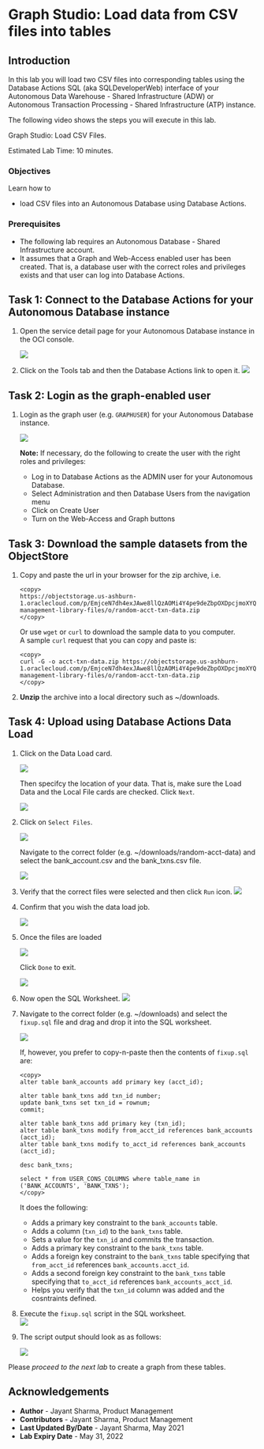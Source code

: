 # Graph Studio: Load data from CSV files into tables

## Introduction

In this lab you will load two CSV files into corresponding tables using the Database Actions SQL (aka SQLDeveloperWeb) interface of your 
Autonomous Data Warehouse - Shared Infrastructure (ADW) or Autonomous Transaction Processing - Shared Infrastructure (ATP) instance.

The following video shows the steps you will execute in this lab.

[](youtube:F_3xe18kWoo) Graph Studio: Load CSV Files.


Estimated Lab Time: 10 minutes. 

### Objectives

Learn how to
- load CSV files into an Autonomous Database using Database Actions.


### Prerequisites

- The following lab requires an Autonomous Database - Shared Infrastructure account. 
- It assumes that a Graph and Web-Access enabled user has been created. That is, a database user with the correct roles and privileges exists and that user can log into Database Actions.


## Task 1: Connect to the Database Actions for your Autonomous Database instance

1. Open the service detail page for your Autonomous Database instance in the OCI console.  

   ![](images/../../query-graph/images/adb-details-page.png " ")  

2. Click on the Tools tab and then the Database Actions link to open it.
   ![](images/../../query-graph/images/adb-tools-tab-db-actions.png " ")

## Task 2: Login as the graph-enabled user

1. Login as the graph user (e.g. `GRAPHUSER`) for your Autonomous Database instance. 
   
    ![](./images/db-actions-graphuser-login.png " ")  

    **Note:** If necessary, do the following to create the user with the right roles and privileges:
    - Log in to Database Actions as the ADMIN user for your Autonomous Database.
    - Select Administration and then Database Users from the navigation menu
    - Click on Create User
    - Turn on the Web-Access and Graph buttons

## Task 3: Download the sample datasets from the ObjectStore

1. Copy and paste the url in your browser for the zip archive, i.e.  

    ```
    <copy>
    https://objectstorage.us-ashburn-1.oraclecloud.com/p/EmjceN7dh4exJAwe8llQzAOMi4Y4pe9deZbpOXDpcjmoXYQ98Xu7XVFinPudEQwM/n/c4u04/b/data-management-library-files/o/random-acct-txn-data.zip
    </copy>
    ```

   Or use `wget` or `curl` to download the sample data to you computer.   
   A sample `curl` request that you can copy and paste is:
    ```
    <copy>
    curl -G -o acct-txn-data.zip https://objectstorage.us-ashburn-1.oraclecloud.com/p/EmjceN7dh4exJAwe8llQzAOMi4Y4pe9deZbpOXDpcjmoXYQ98Xu7XVFinPudEQwM/n/c4u04/b/data-management-library-files/o/random-acct-txn-data.zip
    </copy>
    ```

2. **Unzip** the archive into a local directory such as ~/downloads.

## Task 4: Upload using Database Actions Data Load

1. Click on the Data Load card. 
   
   ![](images/db-actions-dataload-card.png " ")
   
   Then specifcy the location of your data. That is, make sure the Load Data and the Local File cards are checked. Click `Next`.

   ![](./images/db-actions-dataload-location.png)

2. Click on `Select Files`.
   
      ![](images/db-action-dataload-file-browser.png " ") 

    Navigate to the correct folder (e.g. ~/downloads/random-acct-data) and select the bank_account.csv and the bank_txns.csv file.

    ![](./images/db-actions-dataload-choose-files.png " ")

3. Verify that the correct files were selected and then click `Run` icon.
![](./images/db-actions-dataload-click-run.png " ")

4. Confirm that you wish the data load job.

   ![](./images/db-actions-dataload-confirm-run.png " ")

5. Once the files are loaded 
   
   ![](./images/db-actions-dataload-files-loaded.png " ")  

   Click `Done` to exit.

   ![](images/db-actions-dataload-click-done.png " ")

6. Now open the SQL Worksheet.
   ![](./images/db-actions-choose-sql-card.png " ")

7. Navigate to the correct folder (e.g. ~/downloads) and select the `fixup.sql` file and drag and drop it into the SQL worksheet. 
   
   ![](./images/db-actions-drag-drop-fixup-sql.png " ")  

   If, however, you prefer to copy-n-paste then the contents of `fixup.sql` are:

   ```
   <copy>
   alter table bank_accounts add primary key (acct_id);
   
   alter table bank_txns add txn_id number;
   update bank_txns set txn_id = rownum;
   commit;
   
   alter table bank_txns add primary key (txn_id);
   alter table bank_txns modify from_acct_id references bank_accounts (acct_id);
   alter table bank_txns modify to_acct_id references bank_accounts (acct_id);

   desc bank_txns;
   
   select * from USER_CONS_COLUMNS where table_name in ('BANK_ACCOUNTS', 'BANK_TXNS');
   </copy>
   
   ```

   It does the following:
   - Adds a primary key constraint to the `bank_accounts` table.
   - Adds a column (`txn_id`) to the `bank_txns` table.
   - Sets a value for the `txn_id` and commits the transaction.
   - Adds a primary key constraint to the `bank_txns` table.
   - Adds a foreign key constraint to the `bank_txns` table specifying that `from_acct_id` references `bank_accounts.acct_id`.
   - Adds a second foreign key constraint to the `bank_txns` table specifying that `to_acct_id` references `bank_accounts_acct_id`.  
   - Helps you verify that the `txn_id` column was added and the cosntraints defined.


8. Execute the `fixup.sql` script in the SQL worksheet.  
   ![](./images/db-actions-sql-execute-fixup.png " ")  
   
9. The script output should look as as follows:
   
   ![](./images/db-actions-sql-script-output.png " ")
  

Please *proceed to the next lab* to create a graph from these tables.

## Acknowledgements
* **Author** - Jayant Sharma, Product Management
* **Contributors** -  Jayant Sharma, Product Management
* **Last Updated By/Date** - Jayant Sharma, May 2021
* **Lab Expiry Date** - May 31, 2022
  
